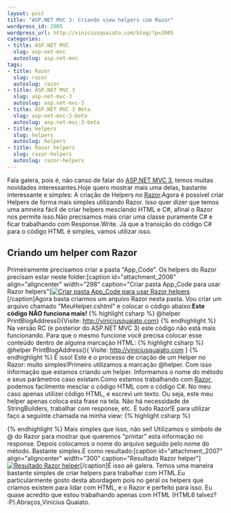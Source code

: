 ```yaml
--- 
layout: post
title: "ASP.NET MVC 3: Criando view helpers com Razor"
wordpress_id: 2005
wordpress_url: http://viniciusquaiato.com/blog/?p=2005
categories: 
- title: ASP.NET MVC
  slug: asp-net-mvc
  autoslug: asp.net-mvc
tags: 
- title: Razor
  slug: razor
  autoslug: razor
- title: ASP.NET MVC 3
  slug: asp-net-mvc-3
  autoslug: asp.net-mvc-3
- title: ASP.NET MVC 3 Beta
  slug: asp-net-mvc-3-beta
  autoslug: asp.net-mvc-3-beta
- title: Helpers
  slug: helpers
  autoslug: helpers
- title: Razor helpers
  slug: razor-helpers
  autoslug: razor-helpers
---
```

Fala galera, pois é, não canso de falar do [ASP.NET MVC 3](http://viniciusquaiato.com/blog/asp-net-mvc-3/), temos muitas novidades interessantes.Hoje quero mostrar mais uma delas, bastante interessante e simples: A criação de Helpers no [Razor](http://viniciusquaiato.com/blog/?s=razor&x=0&y=0).Agora é possível criar Helpers de forma mais simples utilizando Razor. Isso quer dizer que temos uma amneira fácil de criar helpers mesclando HTML e C#, afinal o Razor nos permite isso.Não precisamos mais criar uma classe puramente C# e ficar trabalhando com Response.Write. Já que a transição do código C# para o código HTML é simples, vamos utilizar isso.

## Criando um helper com Razor
Primeiramente precisamos criar a pasta "App_Code". Os helpers do Razor precisam estar neste folder:[caption id="attachment_2006" align="aligncenter" width="298" caption="Criar pasta App_Code para usar Razor helpers"][![Criar pasta App_Code para usar Razor helpers](http://viniciusquaiato.com/blog/wp-content/uploads/2010/10/Razor-helpers-298x300.png "Criar pasta App_Code para usar Razor helpers")](http://viniciusquaiato.com/blog/wp-content/uploads/2010/10/Razor-helpers.png)[/caption]Agora basta criarmos um arquivo Razor nesta pasta. Vou criar um arquivo chamado "MeuHelper.cshtml" e colocar o código abaixo:**Este código NÃO funciona mais!**
{% highlight csharp %}
@helper PrintBlogAddress(){Visite: http://viniciusquaiato.com}
{% endhighlight %}
Na versão RC (e posterior do ASP.NET MVC 3) este código não está mais funcionando. Para que o mesmo funcione você precisa colocar esse conteúdo dentro de alguma marcação HTML:
{% highlight csharp %}
@helper PrintBlogAddress(){
Visite: http://viniciusquaiato.com
}
{% endhighlight %}
É isso! Este é o processo de criação de um Helper no Razor: muito simples!Primeiro utilizamos a marcação @helper. Com isso informação que estamos criando um helper. Informamos o nome do método e seus parâmetros caso existam.Como estamos trabalhando com [Razor](http://viniciusquaiato.com/blog/asp-net-mvc-3-razor-view-engine/), podemos facilmente mesclar o código HTML com o código C#. No meu caso apenas utilizei código HTML, e escrevi um texto. Ou seja, este meu helper apenas coloca esta frase na tela. Não há necessidade de StringBuilders, trabalhar com response, etc. É tudo Razor!E para utilizar faço a seguinte chamada na minha view:
{% highlight csharp %}

{% endhighlight %}
Mais simples que isso, não sei! Utilizamos o símbolo de @ do Razor para mostrar que queremos "printar" esta informação no response. Depois colocamos o nome do arquivo seguido pelo nome do método. Bastante simples.E como resultado:[caption id="attachment_2007" align="aligncenter" width="300" caption="Resultado Razor helper"][![Resultado Razor helper](http://viniciusquaiato.com/blog/wp-content/uploads/2010/10/Resultado-Razor-helper-300x188.png "Resultado Razor helper")](http://viniciusquaiato.com/blog/wp-content/uploads/2010/10/Resultado-Razor-helper.png)[/caption]É isso aê galera. Temos uma maneira bastante simples de criar helpers para trabalhar com HTML.Eu particularmente gosto desta abordagem pois no geral os helpers que criamos existem para lidar com HTML, e o Razor é perfeito para isso. Eu quase acredito que estou trabalhando apenas com HTML (HTML6 talvez? :P).Abraços,Vinicius Quaiato.
